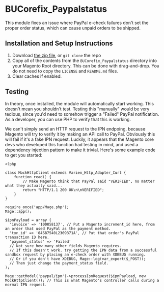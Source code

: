 # BUCorefix_Paypalstatus
This module fixes an issue where PayPal e-check failures don't set the proper order status, which can cause unpaid orders to be shipped.

## Installation and Setup Instructions
1. Download [the zip file](https://github.com/bubbleupdev/BUCorefix_Paypalstatus/archive/master.zip), or `git clone` the repo
2. Copy all of the contents from the `BUCorefix_Paypalstatus` directory into your Magento Root directory. This can be done with drag-and-drop. You do not need to copy the `LICENSE` and `README.md` files.
3. Clear caches if enabled.

## Testing
In theory, once installed, the module will automatically start working. This doesn't mean you shouldn't test. Testing this "manually" would be very tedious, since you'd need to somehow trigger a "Failed" PayPal notification. As a developer, you can use PHP to verify that this is working.

We can't simply send an HTTP request to the IPN endpoing, because Magento will try to verify it by making an API call to PayPal. Obviously this will fail if it's a fake IPN request. Luckily, it appears that the Magento core devs who developed this function had testing in mind, and used a dependency injection pattern to make it trivial. Here's some example code to get you started:
```
<?php

class MockHttpClient extends Varien_Http_Adapter_Curl {
    function read() {
        // Make Magento think that PayPal said "VERIFIED", no matter what they actually said...
        return "HTTP/1.1 200 OK\n\nVERIFIED";
    }
}

require_once('app/Mage.php');
Mage::app();

$ipnPayload = array (
  'invoice' => '100058137', // Put a Magento increment_id here, from an order that used PayPal as the payment method.
  'txn_id' => '04S87540L2309371A', // Put that order's PayPal transaction ID here.
  'payment_status' => 'Failed'
  // Not sure how many other fields Magento requires.
  // If this doesn't work, try getting the IPN data from a successful sandbox request by placing an e-check order with XDEBUG running.
  // Or if you don't have XDEBUG, Mage::log(var_export($_POST));
  // Then just change the payment_status field.
);

Mage::getModel('paypal/ipn')->processIpnRequest($ipnPayload, new MockHttpClient()); // This is what Magento's controller calls during a normal IPN request.
```
